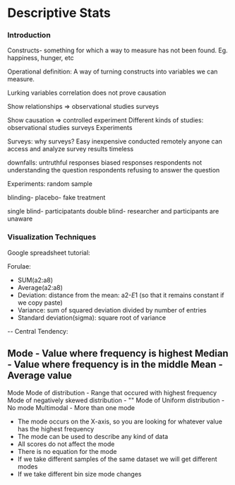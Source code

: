 <h1>Descriptive Stats</h1>

<h3>Introduction</h3>
Constructs- something for which a way to measure has not been found. Eg. happiness, hunger, etc

Operational definition:
A way of turning constructs into variables we can measure.

Lurking variables
correlation does not prove causation

Show relationships => observational studies surveys

Show causation => controlled experiment
Different kinds of studies:
observational studies
surveys
Experiments


Surveys:
why surveys?
Easy
inexpensive
conducted remotely
anyone can access and analyze survey results
timeless

downfalls:
untruthful responses
biased responses
respondents not understanding the question
respondents refusing to answer the question

Experiments:
random sample

blinding- 
placebo- fake treatment

single blind- participatants
double blind- researcher and participants are unaware

<h3>Visualization Techniques</h3>

Google spreadsheet tutorial:

Forulae:
- SUM(a2:a8)
- Average(a2:a8)
- Deviation: distance from the mean: a2-$E$1 (so that it remains constant if we copy paste)
- Variance: sum of squared deviation divided by number of entries
- Standard deviation(sigma): square root of variance

--
Central Tendency:

Mode - Value where frequency is highest
Median - Value where frequency is in the middle
Mean - Average value
--
Mode
Mode of distribution - Range that occured with highest frequency
Mode of negatively skewed distribution - ""
Mode of Uniform distribution - No mode
Multimodal - More than one mode

- The mode occurs on the X-axis, so you are looking for whatever value has the highest frequency
- The mode can be used to describe any kind of data
- All scores do not affect the mode
- There is no equation for the mode
- If we take different samples of the same dataset we will get different modes
- If we take different bin size mode changes

